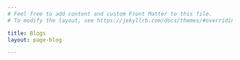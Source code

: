 ```yaml
---
# Feel free to add content and custom Front Matter to this file.
# To modify the layout, see https://jekyllrb.com/docs/themes/#overriding-theme-defaults

title: Blogs
layout: page-blog

---
```


